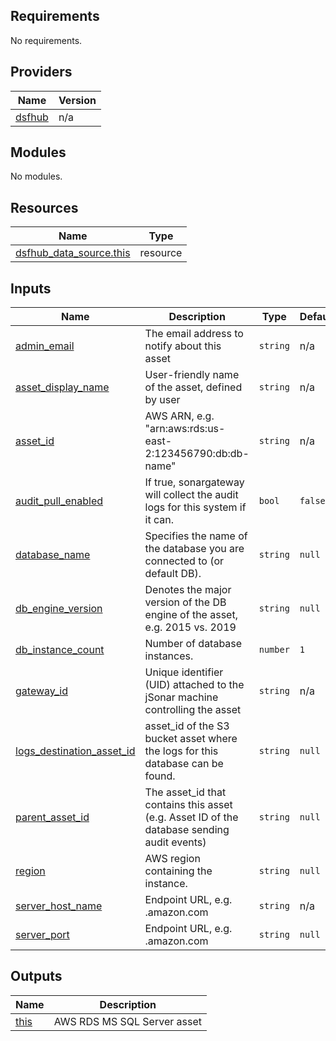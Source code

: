<!-- BEGIN_TF_DOCS -->
## Requirements

No requirements.

## Providers

| Name | Version |
|------|---------|
| <a name="provider_dsfhub"></a> [dsfhub](#provider\_dsfhub) | n/a |

## Modules

No modules.

## Resources

| Name | Type |
|------|------|
| [dsfhub_data_source.this](https://registry.terraform.io/providers/imperva/dsfhub/latest/docs/resources/data_source) | resource |

## Inputs

| Name | Description | Type | Default | Required |
|------|-------------|------|---------|:--------:|
| <a name="input_admin_email"></a> [admin\_email](#input\_admin\_email) | The email address to notify about this asset | `string` | n/a | yes |
| <a name="input_asset_display_name"></a> [asset\_display\_name](#input\_asset\_display\_name) | User-friendly name of the asset, defined by user | `string` | n/a | yes |
| <a name="input_asset_id"></a> [asset\_id](#input\_asset\_id) | AWS ARN, e.g. "arn:aws:rds:us-east-2:123456790:db:db-name" | `string` | n/a | yes |
| <a name="input_audit_pull_enabled"></a> [audit\_pull\_enabled](#input\_audit\_pull\_enabled) | If true, sonargateway will collect the audit logs for this system if it can. | `bool` | `false` | no |
| <a name="input_database_name"></a> [database\_name](#input\_database\_name) | Specifies the name of the database you are connected to (or default DB). | `string` | `null` | no |
| <a name="input_db_engine_version"></a> [db\_engine\_version](#input\_db\_engine\_version) | Denotes the major version of the DB engine of the asset, e.g. 2015 vs. 2019 | `string` | `null` | no |
| <a name="input_db_instance_count"></a> [db\_instance\_count](#input\_db\_instance\_count) | Number of database instances. | `number` | `1` | no |
| <a name="input_gateway_id"></a> [gateway\_id](#input\_gateway\_id) | Unique identifier (UID) attached to the jSonar machine controlling the asset | `string` | n/a | yes |
| <a name="input_logs_destination_asset_id"></a> [logs\_destination\_asset\_id](#input\_logs\_destination\_asset\_id) | asset\_id of the S3 bucket asset where the logs for this database can be found. | `string` | `null` | no |
| <a name="input_parent_asset_id"></a> [parent\_asset\_id](#input\_parent\_asset\_id) | The asset\_id that contains this asset (e.g. Asset ID of the database sending audit events) | `string` | `null` | no |
| <a name="input_region"></a> [region](#input\_region) | AWS region containing the instance. | `string` | `null` | no |
| <a name="input_server_host_name"></a> [server\_host\_name](#input\_server\_host\_name) | Endpoint URL, e.g. <domain>.amazon.com | `string` | n/a | yes |
| <a name="input_server_port"></a> [server\_port](#input\_server\_port) | Endpoint URL, e.g. <domain>.amazon.com | `string` | `null` | no |

## Outputs

| Name | Description |
|------|-------------|
| <a name="output_this"></a> [this](#output\_this) | AWS RDS MS SQL Server asset |
<!-- END_TF_DOCS -->